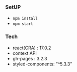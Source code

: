 ### SetUP

-   `npm install`
-   `npm start`

### Tech

-   react(CRA) : 17.0.2
-   context API
-   gh-pages : 3.2.3
-   styled-components: "^5.3.3”
